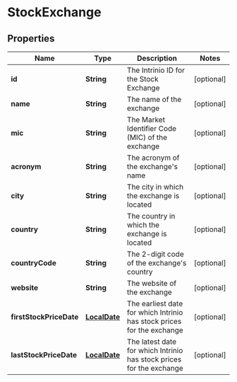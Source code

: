 
# StockExchange

## Properties
Name | Type | Description | Notes
------------ | ------------- | ------------- | -------------
**id** | **String** | The Intrinio ID for the Stock Exchange |  [optional]
**name** | **String** | The name of the exchange |  [optional]
**mic** | **String** | The Market Identifier Code (MIC) of the exchange |  [optional]
**acronym** | **String** | The acronym of the exchange&#39;s name |  [optional]
**city** | **String** | The city in which the exchange is located |  [optional]
**country** | **String** | The country in which the exchange is located |  [optional]
**countryCode** | **String** | The 2-digit code of the exchange&#39;s country |  [optional]
**website** | **String** | The website of the exchange |  [optional]
**firstStockPriceDate** | [**LocalDate**](LocalDate.md) | The earliest date for which Intrinio has stock prices for the exchange |  [optional]
**lastStockPriceDate** | [**LocalDate**](LocalDate.md) | The latest date for which Intrinio has stock prices for the exchange |  [optional]



